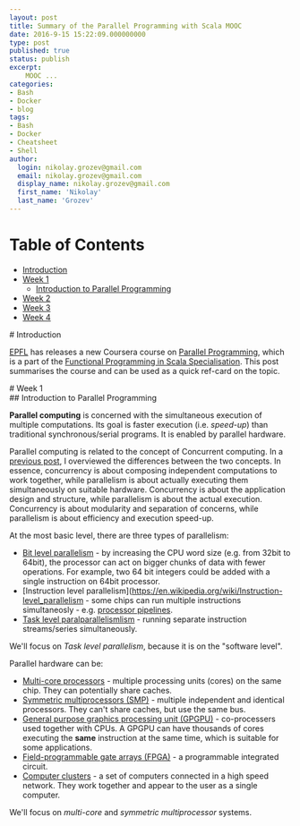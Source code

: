 ```yaml
---
layout: post
title: Summary of the Parallel Programming with Scala MOOC
date: 2016-9-15 15:22:09.000000000
type: post
published: true
status: publish
excerpt: 
    MOOC ...
categories:
- Bash
- Docker
- blog
tags:
- Bash
- Docker
- Cheatsheet
- Shell
author:
  login: nikolay.grozev@gmail.com
  email: nikolay.grozev@gmail.com
  display_name: nikolay.grozev@gmail.com
  first_name: 'Nikolay'
  last_name: 'Grozev'
---
```


# Table of Contents

- [Introduction](#introduction)
- [Week 1](#week1)
  - [Introduction to Parallel Programming](#introduction_to_parallel_programming)
- [Week 2](#week2)
- [Week 3](#week3)
- [Week 4](#week4)

<div id='introduction'/>
# Introduction

[EPFL](http://www.epfl.ch/index.en.html) has releases a new Coursera course on [Parallel Programming](https://www.coursera.org/learn/parprog1),
which is a part of the [Functional Programming in Scala Specialisation](https://www.coursera.org/specializations/scala). 
This post summarises the course and can be used as a quick ref-card on the topic.

<div id='week1'/>
# Week 1

<div id='introduction_to_parallel_programming'/>
## Introduction to Parallel Programming

**Parallel computing** is concerned with the simultaneous execution of multiple computations. 
Its goal is faster execution (i.e. *speed-up*) than
traditional synchronous/serial programs. It is enabled by parallel hardware.

Parallel computing is related to the concept of Concurrent computing.
In a [previous post](/2015/07/15/overview-of-modern-concurrency-and-parallelism-concepts/#concurrency-vs-parallelism),
I overviewed the differences between the two concepts. In essence,
concurrency is about composing independent computations to work together, 
while parallelism is about actually executing them simultaneously on suitable
hardware. Concurrency is about the application design and structure, 
while parallelism is about the actual execution. Concurrency is about
modularity and separation of concerns, while parallelism is about efficiency
and execution speed-up.

At the most basic level, there are three types of parallelism:

* [Bit level parallelism](https://en.wikipedia.org/wiki/Bit-level_parallelism) - by increasing
 the CPU word size (e.g. from 32bit to 64bit), the processor can act on bigger chunks 
 of data with fewer operations. For example, two 64 bit integers could be added with a 
 single instruction on 64bit processor.   
* [Instruction level parallelism](https://en.wikipedia.org/wiki/Instruction-level_parallelism - 
some chips can run multiple instructions simultaneosly - 
e.g. [processor pipelines](https://en.wikipedia.org/wiki/Instruction_pipelining). 
* [Task level paralparallelismlism](https://simple.wikipedia.org/wiki/Task_parallelism) - running
 separate instruction streams/series simultaneously.

We'll focus on *Task level parallelism*, because it is on the "software level".

Parallel hardware can be:

 * [Multi-core processors](https://en.wikipedia.org/wiki/Multi-core_processor) - multiple
 processing units (cores) on the same chip. They can potentially share caches.
 * [Symmetric multiprocessors (SMP)](https://en.wikipedia.org/wiki/Symmetric_multiprocessor_system) - 
 multiple independent and identical processors. They can't share caches, but use the same bus.   
 * [General purpose graphics processing unit (GPGPU)](https://en.wikipedia.org/wiki/General-purpose_computing_on_graphics_processing_units) -
 co-processers used together with CPUs. A GPGPU can have thousands of cores executing the
 **same** instruction at the same time, which is suitable for some applications.
 * [Field-programmable gate arrays (FPGA)](https://en.wikipedia.org/wiki/Field-programmable_gate_array) - 
a programmable integrated circuit.   
 * [Computer clusters](https://en.wikipedia.org/wiki/Computer_cluster) - a set of computers
 connected in a high speed network. They work together and appear to the user as a 
 single computer.

We'll focus on *multi-core* and *symmetric multiprocessor* systems.
